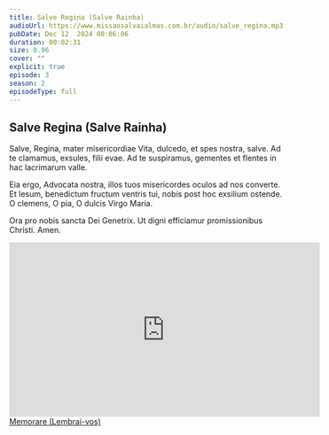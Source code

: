 ```yaml
---
title: Salve Regina (Salve Rainha)
audioUrl: https://www.missaosalvaialmas.com.br/audio/salve_regina.mp3
pubDate: Dec 12  2024 00:06:06
duration: 00:02:31
size: 0.96
cover: ""
explicit: true
episode: 3
season: 2
episodeType: full
---
```


## Salve Regina (Salve Rainha)

Salve, Regina, mater misericordiae
Vita, dulcedo, et spes nostra, salve.
Ad te clamamus, exsules, filii evae.
Ad te suspiramus, gementes et flentes
in hac lacrimarum valle.

Eia ergo, Advocata nostra,
illos tuos misericordes oculos
ad nos converte.
Et Iesum, benedictum fructum ventris tui,
nobis post hoc exsilium ostende.
O clemens, O pia, O dulcis Virgo Maria.

Ora pro nobis sancta Dei Genetrix.
Ut digni efficiamur promissionibus Christi. Amen.

<div align="center">
<iframe width="560" height="315" src="https://www.youtube.com/embed/3nbYBKcmSwo?si=tbA3tnSrBTuPDTUf" title="YouTube video player" frameborder="0" allow="accelerometer; autoplay; clipboard-write; encrypted-media; gyroscope; picture-in-picture; web-share" referrerpolicy="strict-origin-when-cross-origin" allowfullscreen></iframe>
</div>

<div class="text-center mt-16">
  <a class="btn btn-accent mt-9" href="/episode/post05">Memorare (Lembrai-vos)</a>
</div>